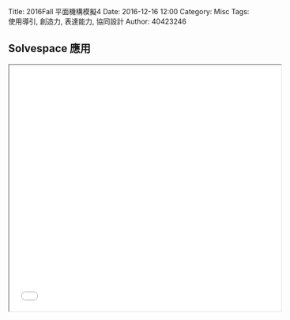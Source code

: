 Title: 2016Fall 平面機構模擬4
Date: 2016-12-16 12:00
Category: Misc
Tags: 使用導引, 創造力, 表達能力, 協同設計
Author: 40423246

## Solvespace 應用



<iframe src="./../data/W15.html" width="550"  height="500"/></iframe>


 

